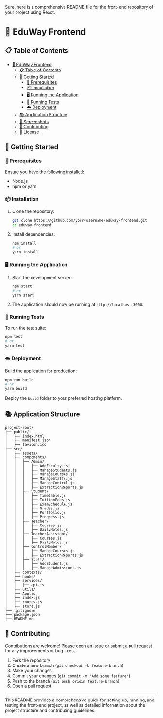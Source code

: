Sure, here is a comprehensive README file for the front-end repository of your project using React.

# 🌟 EduWay Frontend

## 📋 Table of Contents

- [🌟 EduWay Frontend](#-eduway-frontend)
  - [📋 Table of Contents](#-table-of-contents)
  - [🚀 Getting Started](#-getting-started)
    - [🔧 Prerequisites](#-prerequisites)
    - [📦 Installation](#-installation)
    - [🖥️ Running the Application](#️-running-the-application)
    - [🧪 Running Tests](#-running-tests)
    - [☁️ Deployment](#️-deployment)
  - [📚 Application Structure](#-application-structure)
  - [📸 Screenshots](#-screenshots)
  - [🤝 Contributing](#-contributing)
  - [📜 License](#-license)

## 🚀 Getting Started

### 🔧 Prerequisites

Ensure you have the following installed:

- Node.js
- npm or yarn

### 📦 Installation

1. Clone the repository:
   ```bash
   git clone https://github.com/your-username/eduway-frontend.git
   cd eduway-frontend
   ```

2. Install dependencies:
   ```bash
   npm install
   # or
   yarn install
   ```

### 🖥️ Running the Application

1. Start the development server:
   ```bash
   npm start
   # or
   yarn start
   ```

2. The application should now be running at `http://localhost:3000`.

### 🧪 Running Tests

To run the test suite:

```bash
npm test
# or
yarn test
```

### ☁️ Deployment

Build the application for production:

```bash
npm run build
# or
yarn build
```

Deploy the `build` folder to your preferred hosting platform.

## 📚 Application Structure

```
project-root/
├── public/
│   ├── index.html
│   ├── manifest.json
│   ├── favicon.ico
├── src/
│   ├── assets/
│   ├── components/
│   │   ├── Admin/
│   │   │   ├── AddFaculty.js
│   │   │   ├── ManageStudents.js
│   │   │   ├── ManageCourses.js
│   │   │   ├── ManageStaffs.js
│   │   │   ├── ManageControl.js
│   │   │   ├── ExtractionReports.js
│   │   ├── Student/
│   │   │   ├── Timetable.js
│   │   │   ├── TuitionFees.js
│   │   │   ├── ExamSchedule.js
│   │   │   ├── Grades.js
│   │   │   ├── Portfolio.js
│   │   │   ├── Progress.js
│   │   ├── Teacher/
│   │   │   ├── Courses.js
│   │   │   ├── DailyNotes.js
│   │   ├── TeacherAssistant/
│   │   │   ├── Courses.js
│   │   │   ├── DailyNotes.js
│   │   ├── ControlMember/
│   │   │   ├── ManageCourses.js
│   │   │   ├── ExtractionReports.js
│   │   ├── Staff/
│   │   │   ├── AddStudent.js
│   │   │   ├── ManageAdmissions.js
│   ├── contexts/
│   ├── hooks/
│   ├── services/
│   │   ├── api.js
│   ├── utils/
│   ├── App.js
│   ├── index.js
│   ├── routes.js
│   ├── store.js
├── .gitignore
├── package.json
├── README.md
```

## 🤝 Contributing

Contributions are welcome! Please open an issue or submit a pull request for any improvements or bug fixes.

1. Fork the repository
2. Create a new branch (`git checkout -b feature-branch`)
3. Make your changes
4. Commit your changes (`git commit -m 'Add some feature'`)
5. Push to the branch (`git push origin feature-branch`)
6. Open a pull request
---

This README provides a comprehensive guide for setting up, running, and testing the front-end project, as well as detailed information about the project structure and contributing guidelines.
